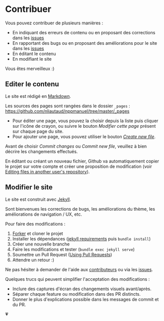 # Contribuer

Vous pouvez contribuer de plusieurs manières :

- En indiquant des erreurs de contenu ou en proposant des corrections dans les [issues][issues]
- En rapportant des bugs ou en proposant des améliorations pour le site dans les [issues][issues]
- En éditant le contenu
- En modifiant le site

Vous êtes merveilleux :)

## Editer le contenu

Le site est rédigé en [Markdown](https://fr.wikipedia.org/wiki/Markdown).

Les sources des pages sont rangées dans le dossier `_pages` :  <https://github.com/nliautaud/nppmanuel/tree/master/_pages>

- Pour éditer une page, vous pouvez la choisir depuis la liste puis cliquer sur l'icône de crayon, ou suivre le bouton *Modifier cette page* présent sur chaque page du site.
- Pour ajouter une page, vous pouvez utiliser le bouton [*Create new file*][new].

Avant de choisir *Commit changes* ou *Commit new file*, veuillez à bien décrire les changements effectués.

En éditant ou créant un nouveau fichier, Github va automatiquement copier le projet sur votre compte et créer une proposition de modification (voir [Editing files in another user's repository][editother]).

## Modifier le site

Le site est construit avec [Jekyll](https://jekyllrb.com).

Sont bienvenues les corrections de bugs, les améliorations du thème, les améliorations de navigation / UX, etc.

Pour faire des modifications :

1. [Forker][fork] et cloner le projet
2. Installer les dépendances ([jekyll requirements][requirements] puis `bundle install`)
3. Créer une nouvelle branche
4. Faire les modifications et tester (`bundle exec jekyll serve`)
5. Soumettre un Pull Request ([Using Pull Requests](https://help.github.com/articles/using-pull-requests/))
6. Attendre un retour :)

Ne pas hésiter à demander de l'aide aux [contributeurs][contrib] ou via les [issues][issues].

Quelques trucs qui peuvent simplifier l'acceptation des modifications :

- Inclure des captures d'écran des changements visuels avant/après.
- Séparer chaque feature ou modification dans des PR distincts.
- Donner le plus d'explications possible dans les messages de commit et du PR.


:heartpulse:

[fork]: https://github.com/nliautaud/nppmanuel/fork
[issues]: https://github.com/nliautaud/nppmanuel/issues
[contrib]: https://github.com/nliautaud/nppmanuel/graphs/contributors
[new]: https://github.com/nliautaud/nppmanuel/new/master/_pages
[requirements]: https://jekyllrb.com/docs/installation/#requirements
[editother]: https://help.github.com/articles/editing-files-in-another-user-s-repository
